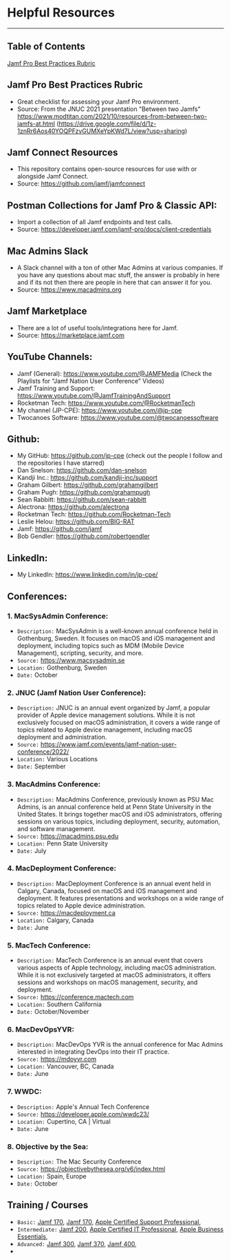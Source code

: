 # Helpful Resources
-----

## Table of Contents
[Jamf Pro Best Practices Rubric](https://github.com/jp-cpe/macOS-cpe-resources/blob/main/Resources.md#jamf-pro-best-practices-rubric)

## Jamf Pro Best Practices Rubric
  - Great checklist for assessing your Jamf Pro environment. 
  - Source: From the JNUC 2021 presentation "Between two Jamfs" https://www.modtitan.com/2021/10/resources-from-between-two-jamfs-at.html (https://drive.google.com/file/d/1z-1znRr6Aos40YOQPFzvGUMXeYpKWd7L/view?usp=sharing)

## Jamf Connect Resources
  - This repository contains open-source resources for use with or alongside Jamf Connect.
  - Source: https://github.com/jamf/jamfconnect

## Postman Collections for Jamf Pro & Classic API:
  - Import a collection of all Jamf endpoints and test calls.
  - Source: https://developer.jamf.com/jamf-pro/docs/client-credentials

## Mac Admins Slack
  - A Slack channel with a ton of other Mac Admins at various companies. If you have any questions about mac stuff, the answer is probably in here and if its not then there are people in here that can answer it for you.
  - Source: https://www.macadmins.org

## Jamf Marketplace
  - There are a lot of useful tools/integrations here for Jamf.
  - Source: https://marketplace.jamf.com

## YouTube Channels:
  - Jamf (General): https://www.youtube.com/@JAMFMedia (Check the Playlists for “Jamf Nation User Conference” Videos)
  - Jamf Training and Support: https://www.youtube.com/@JamfTrainingAndSupport
  - Rocketman Tech: https://www.youtube.com/@RocketmanTech
  - My channel (JP-CPE): https://www.youtube.com/@jp-cpe
  - Twocanoes Software: https://www.youtube.com/@twocanoessoftware

## Github:
  - My GitHub: https://github.com/jp-cpe (check out the people I follow and the repositories I have starred)
  - Dan Snelson: https://github.com/dan-snelson
  - Kandji Inc.: https://github.com/kandji-inc/support
  - Graham Gilbert: https://github.com/grahamgilbert
  - Graham Pugh: https://github.com/grahampugh
  - Sean Rabbitt: https://github.com/sean-rabbitt
  - Alectrona: https://github.com/alectrona
  - Rocketman Tech: https://github.com/Rocketman-Tech
  - Leslie Helou: https://github.com/BIG-RAT
  - Jamf: https://github.com/jamf
  - Bob Gendler: https://github.com/robertgendler

## LinkedIn:
  - My LinkedIn: https://www.linkedin.com/in/jp-cpe/

## Conferences:
### 1. MacSysAdmin Conference: 
- `Description:` MacSysAdmin is a well-known annual conference held in Gothenburg, Sweden. It focuses on macOS and iOS management and deployment, including topics such as MDM (Mobile Device Management), scripting, security, and more.
- `Source:` https://www.macsysadmin.se
- `Location:` Gothenburg, Sweden
- `Date:` October

### 2. JNUC (Jamf Nation User Conference): 
- `Description:` JNUC is an annual event organized by Jamf, a popular provider of Apple device management solutions. While it is not exclusively focused on macOS administration, it covers a wide range of topics related to Apple device management, including macOS deployment and administration.
- `Source:` https://www.jamf.com/events/jamf-nation-user-conference/2022/
- `Location:` Various Locations
- `Date:` September

### 3. MacAdmins Conference: 
- `Description:` MacAdmins Conference, previously known as PSU Mac Admins, is an annual conference held at Penn State University in the United States. It brings together macOS and iOS administrators, offering sessions on various topics, including deployment, security, automation, and software management.
- `Source:` https://macadmins.psu.edu
- `Location:` Penn State University
- `Date:` July

### 4. MacDeployment Conference: 
- `Description:` MacDeployment Conference is an annual event held in Calgary, Canada, focused on macOS and iOS management and deployment. It features presentations and workshops on a wide range of topics related to Apple device administration.
- `Source:` https://macdeployment.ca
- `Location:` Calgary, Canada
- `Date:` June

### 5. MacTech Conference: 
- `Description:` MacTech Conference is an annual event that covers various aspects of Apple technology, including macOS administration. While it is not exclusively targeted at macOS administrators, it offers sessions and workshops on macOS management, security, and deployment.
- `Source:` https://conference.mactech.com
- `Location:` Southern California
- `Date:` October/November

### 6. MacDevOpsYVR:
- `Description:` MacDevOps YVR is the annual conference for Mac Admins interested in integrating DevOps into their IT practice.
- `Source:` https://mdoyvr.com
- `Location:` Vancouver, BC, Canada
- `Date:` June

### 7. WWDC:
- `Description:` Apple's Annual Tech Conference
- `Source:` https://developer.apple.com/wwdc23/
- `Location:` Cupertino, CA | Virtual
- `Date:` June

### 8. Objective by the Sea:
- `Description:` The Mac Security Conference
- `Source:` https://objectivebythesea.org/v6/index.html
- `Location:` Spain, Europe
- `Date:` October

## Training / Courses
- `Basic:` [Jamf 170](https://learn.jamf.com/bundle/jamf-100-course-current/page/Welcome.html), [Jamf 170](https://learn.jamf.com/bundle/jamf-170-course-current/page/Welcome.html), [Apple Certified Support Professional](https://it-training.apple.com/tutorials/apt-support),
- `Intermediate:` [Jamf 200](https://www.jamf.com/training/online-training/remote-200/), [Apple Certified IT Professional](https://it-training.apple.com/tutorials/apt-deployment), [Apple Business Essentials](https://training.apple.com/it),
- `Advanced:` [Jamf 300](https://www.jamf.com/training/online-training/remote-300/), [Jamf 370](https://www.jamf.com/training/online-training/remote-370/), [Jamf 400](https://www.jamf.com/training/online-training/remote-400/),
- 
